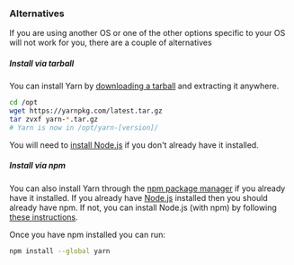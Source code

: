 ### Alternatives

If you are using another OS or one of the other options specific to your OS
will not work for you, there are a couple of alternatives

##### Install via tarball

You can install Yarn by [downloading a tarball](/latest.tar.gz) and
extracting it anywhere.

```sh
cd /opt
wget https://yarnpkg.com/latest.tar.gz
tar zvxf yarn-*.tar.gz
# Yarn is now in /opt/yarn-[version]/
```

You will need to [install Node.js](https://nodejs.org/) if you don't already
have it installed.

##### Install via npm

You can also install Yarn through the [npm package manager](http://npmjs.org/)
if you already have it installed. If you already have
[Node.js](https://nodejs.org/) installed then you should already have npm. If
not, you can install Node.js (with npm) by following
[these instructions](https://nodejs.org/en/download/).

Once you have npm installed you can run:

```sh
npm install --global yarn
```

